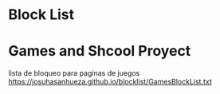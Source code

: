 # Block List 
# Games and Shcool Proyect
lista de bloqueo para paginas de juegos
https://josuhasanhueza.github.io/blocklist/GamesBlockList.txt
